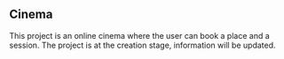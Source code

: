 ## Cinema
This project is an online cinema where the user can book a place and a session. 
The project is at the creation stage, information will be updated.